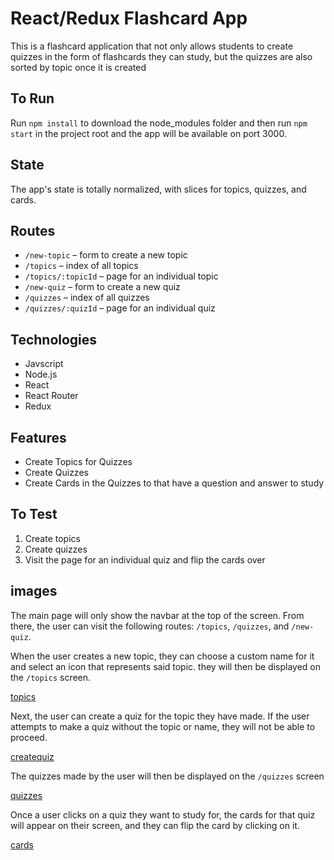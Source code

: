 # React/Redux Flashcard App

This is a flashcard application that not only allows students to create quizzes in the form of flashcards they can study, but the quizzes are also sorted by topic once it is created

## To Run

Run `npm install` to download the node_modules folder and then run `npm start` in the project root and the app will be available on port 3000.

## State

The app's state is totally normalized, with slices for topics, quizzes, and cards.

## Routes

- `/new-topic` – form to create a new topic
- `/topics` – index of all topics
- `/topics/:topicId` – page for an individual topic
- `/new-quiz` – form to create a new quiz
- `/quizzes` – index of all quizzes
- `/quizzes/:quizId` – page for an individual quiz

## Technologies

* Javscript
* Node.js
* React
* React Router
* Redux

## Features

* Create Topics for Quizzes
* Create Quizzes
* Create Cards in the Quizzes to that have a question and answer to study

## To Test

1. Create topics
2. Create quizzes
3. Visit the page for an individual quiz and flip the cards over

## images

The main page will only show the navbar at the top of the screen. From there, the user can visit the following routes: `/topics`, `/quizzes`, and `/new-quiz`.

When the user creates a new topic, they can choose a custom name for it and select an icon that represents said topic. they will then be displayed on the `/topics` screen.

[topics](!https://github.com/MasonBoom/React-Redux-Flashcards/blob/7563c4bcc514fdf6afcc940c83a49e31258b89ec/images/React%20App%20-%20Google%20Chrome%203_18_2022%207_36_41%20AM.png)

Next, the user can create a quiz for the topic they have made. If the user attempts to make a quiz without the topic or name, they will not be able to proceed.

[createquiz](!https://github.com/MasonBoom/React-Redux-Flashcards/blob/7563c4bcc514fdf6afcc940c83a49e31258b89ec/images/React%20App%20-%20Google%20Chrome%203_18_2022%207_40_30%20AM.png)

The quizzes made by the user will then be displayed on the `/quizzes` screen

[quizzes](!https://github.com/MasonBoom/React-Redux-Flashcards/blob/7563c4bcc514fdf6afcc940c83a49e31258b89ec/images/React%20App%20-%20Google%20Chrome%203_18_2022%207_41_00%20AM.png)

Once a user clicks on a quiz they want to study for, the cards for that quiz will appear on their screen, and they can flip the card by clicking on it.

[cards](!https://github.com/MasonBoom/React-Redux-Flashcards/blob/7563c4bcc514fdf6afcc940c83a49e31258b89ec/images/React%20App%20-%20Google%20Chrome%203_18_2022%207_41_15%20AM.png)
